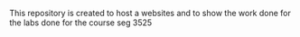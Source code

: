 


This repository is created to host a websites and to show the work done for the labs done for the course seg 3525

